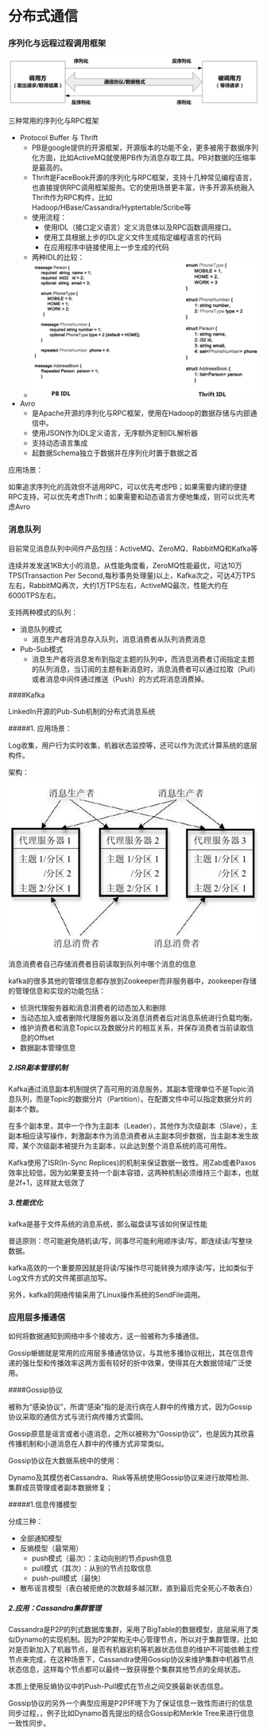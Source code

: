 # 分布式通信

### 序列化与远程过程调用框架

<img src="../resources/远程调用框架.jpg">

三种常用的序列化与RPC框架

* Protocol Buffer 与 Thrift
  * PB是google提供的开源框架，开源版本的功能不全，更多被用于数据序列化方面，比如ActiveMQ就使用PB作为消息存取工具。PB对数据的压缩率是最高的。
  * Thrift是FaceBook开源的序列化与RPC框架，支持十几种常见编程语言，也直接提供RPC调用框架服务。它的使用场景更丰富，许多开源系统融入Thrift作为RPC构件，比如Hadoop/HBase/Cassandra/Hyptertable/Scribe等
  * 使用流程：
    * 使用IDL（接口定义语言）定义消息体以及RPC函数调用接口。
    * 使用工具根据上步的IDL定义文件生成指定编程语言的代码
    * 在应用程序中链接使用上一步生成的代码
  * 两种IDL的比较：
  * <img src="../resources/idl.jpg" width="600">
* Avro
  * 是Apache开源的序列化与RPC框架，使用在Hadoop的数据存储与内部通信中。
  * 使用JSON作为IDL定义语言，无序额外定制IDL解析器
  * 支持动态语言集成
  * 起数据Schema独立于数据并在序列化时置于数据之首

应用场景：

​	如果追求序列化的高效但不适用RPC，可以优先考虑PB；如果需要内建的便捷RPC支持，可以优先考虑Thrift；如果需要和动态语言方便地集成，则可以优先考虑Avro



### 消息队列

目前常见消息队列中间件产品包括：ActiveMQ、ZeroMQ、RabbitMQ和Kafka等

连续并发发送1KB大小的消息，从性能角度看，ZeroMQ性能最优，可达10万TPS(Transaction Per Second,每秒事务处理量)以上，Kafka次之，可达4万TPS左右，RabbitMQ再次，大约1万TPS左右，ActiveMQ最次，性能大约在6000TPS左右。

支持两种模式的队列：

* 消息队列模式
  * 消息生产者将消息存入队列，消息消费者从队列消费消息
* Pub-Sub模式
  * 消息生产者将消息发布到指定主题的队列中，而消息消费者订阅指定主题的队列消息，当订阅的主题有新消息时，消息消费者可以通过拉取（Pull）或者消息中间件通过推送（Push）的方式将消息消费掉。

####Kafka

LinkedIn开源的Pub-Sub机制的分布式消息系统

#####1. 应用场景：

​	Log收集，用户行为实时收集，机器状态监控等，还可以作为流式计算系统的底层构件。

架构：

<img src="../resources/kafka架构.jpg">

消息消费者自己存储消费者目前读取到队列中哪个消息的信息

kafka的很多其他的管理信息都存放到Zookeeper而非服务器中，zookeeper存储的管理信息和实现的功能包括：

* 侦测代理服务器和消息消费者的动态加入和删除
* 当动态加入或者删除代理服务器以及消息消费者后对消息系统进行负载均衡。
* 维护消费者和消息Topic以及数据分片的相互关系，并保存消费者当前读取信息的Offset
* 数据副本管理信息

##### 2.ISR副本管理机制

Kafka通过消息副本机制提供了高可用的消息服务，其副本管理单位不是Topic消息队列，而是Topic的数据分片（Partition）。在配置文件中可以指定数据分片的副本个数。

在多个副本里，其中一个作为主副本（Leader），其他作为次级副本（Slave），主副本相应读写操作，刺激副本作为消息消费者从主副本同步数据，当主副本发生故障，某个次级副本被提升为主副本，以此达到整个消息系统的高可用性。

Kafka使用了ISR(In-Sync Replices)的机制来保证数据一致性。用Zab或者Paxos效率比较低，因为如果要支持一个副本容错，这两种机制必须维持三个副本，也就是2f+1，这样就太低效了

##### 3.性能优化

kafka是基于文件系统的消息系统，那么磁盘读写该如何保证性能

普适原则：尽可能避免随机读/写，同事尽可能利用顺序读/写，即连续读/写整块数据。

kafka高效的一个重要原因就是将读/写操作尽可能转换为顺序读/写，比如类似于Log文件方式的文件尾部追加写。

另外，kafka的网络传输采用了Linux操作系统的SendFile调用。



### 应用层多播通信

如何将数据通知到网络中多个接收方，这一般被称为多播通信。

Gossip蜥蜴就是常用的应用层多播通信协议，与其他多播协议相比，其在信息传递的强壮型和传播效率这两方面有较好的折中效果，使得其在大数据领域广泛使用。

####Gossip协议

被称为“感染协议”，所谓“感染”指的是流行病在人群中的传播方式，因为Gossip协议采取的通信方式与流行病传播方式雷同。

Gossip原意是谣言或者小道消息，之所以被称为“Gossip协议”，也是因为其欣喜传播机制和小道消息在人群中的传播方式非常类似。

Gossip协议在大数据系统中的使用：

Dynamo及其模仿者Cassandra、Riak等系统使用Gossip协议来进行故障检测、集群成员管理或者副本数据修复；

#####1.信息传播模型

分成三种：

* 全部通知模型
* 反熵模型（最常用）
  * push模式（最次）：主动向别的节点push信息
  * pull模式（其次）：从别的节点拉取信息
  * push-pull模式（最快）
* 散布谣言模型（表白被拒绝的次数越多越沉默，直到最后完全死心不敢表白）

##### 2.应用：Cassandra集群管理

Cassandra是P2P的列式数据库集群，采用了BigTable的数据模型，底层采用了类似Dynamo的实现机制。因为P2P架构无中心管理节点，所以对于集群管理，比如对是否新加入了机器节点，是否有机器宕机等机器状态信息的维护不可能依赖主控节点来完成，在这种场景下，Cassandra使用Gossip协议来维护集群中机器节点状态信息，这样每个节点都可以最终一致获得整个集群其他节点的全局状态。

本质上使用反熵协议中的Push-Pull模式在节点之间交换最新状态信息。

Gossip协议的另外一个典型应用是P2P环境下为了保证信息一致性而进行的信息同步过程，，例子比如Dynamo首先提出的结合Gossip和Merkle Tree来进行信息一致性同步。